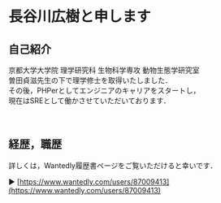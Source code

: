 # 長谷川広樹と申します

## 自己紹介

京都大学大学院 理学研究科 生物科学専攻 動物生態学研究室  
曽田貞滋先生の下で理学修士を取得いたしました．  
その後，PHPerとしてエンジニアのキャリアをスタートし，  
現在はSREとして働かさせていただいております．  

<br>

## 経歴，職歴

詳しくは，Wantedly履歴書ページをご覧いただけると幸いです．  

▶ [https://www.wantedly.com/users/87009413](https://www.wantedly.com/users/87009413)